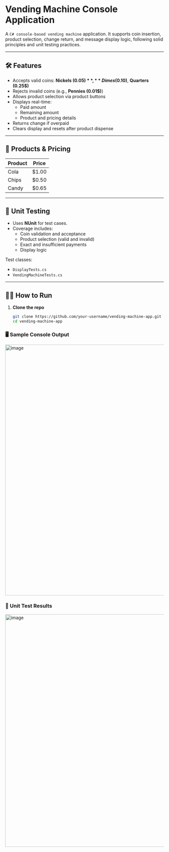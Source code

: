 # Vending Machine Console Application

A `C# console-based vending machine` application. It supports coin insertion, product selection, change return, and message display logic, following solid principles and unit testing practices.

---

## 🛠 Features

- Accepts valid coins: **Nickels (0.05$)**, **Dimes (0.10$)**, **Quarters (0.25$)**
- Rejects invalid coins (e.g., **Pennies (0.01$)**)
- Allows product selection via product buttons
- Displays real-time:
  - Paid amount
  - Remaining amount
  - Product and pricing details
- Returns change if overpaid
- Clears display and resets after product dispense

---

## 🧾 Products & Pricing

| Product | Price  |
|---------|--------|
| Cola    | $1.00  |
| Chips   | $0.50  |
| Candy   | $0.65  |

---

## 🧪 Unit Testing

- Uses **NUnit** for test cases.
- Coverage includes:
  - Coin validation and acceptance
  - Product selection (valid and invalid)
  - Exact and insufficient payments
  - Display logic

Test classes:
- `DisplayTests.cs`
- `VendingMachineTests.cs`

---

## 🧑‍💻 How to Run

1. **Clone the repo**
   ```bash
   git clone https://github.com/your-username/vending-machine-app.git
   cd vending-machine-app

### 🖥 Sample Console Output
<img width="698" height="798" alt="image" src="https://github.com/user-attachments/assets/14ef38a5-fb8c-4252-9e7c-82a77cc7dca5" />

### 🧪 Unit Test Results
<img width="1187" height="740" alt="image" src="https://github.com/user-attachments/assets/cf6b6c9c-d373-467b-a175-f2ac5471b1e2" />

